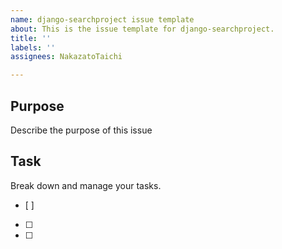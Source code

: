 ```yaml
---
name: django-searchproject issue template
about: This is the issue template for django-searchproject.
title: ''
labels: ''
assignees: NakazatoTaichi

---
```


## Purpose
Describe the purpose of this issue

## Task
Break down and manage your tasks.
- [ ]
- [ ]
- [ ]
